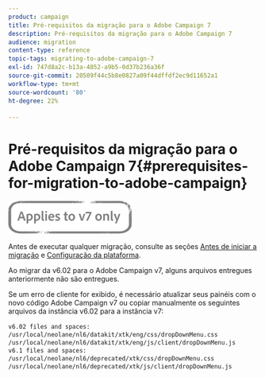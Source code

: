 ```yaml
---
product: campaign
title: Pré-requisitos da migração para o Adobe Campaign 7
description: Pré-requisitos da migração para o Adobe Campaign 7
audience: migration
content-type: reference
topic-tags: migrating-to-adobe-campaign-7
exl-id: 747d8a2c-b13a-4852-a9b5-0d37b236a36f
source-git-commit: 20509f44c5b8e0827a09f44dffdf2ec9d11652a1
workflow-type: tm+mt
source-wordcount: '80'
ht-degree: 22%

---
```


# Pré-requisitos da migração para o Adobe Campaign 7{#prerequisites-for-migration-to-adobe-campaign}

![](../../assets/v7-only.svg)

Antes de executar qualquer migração, consulte as seções [Antes de iniciar a migração](../../migration/using/before-starting-migration.md) e [Configuração da plataforma](../../migration/using/configuring-your-platform.md).

Ao migrar da v6.02 para o Adobe Campaign v7, alguns arquivos entregues anteriormente não são entregues.

Se um erro de cliente for exibido, é necessário atualizar seus painéis com o novo código Adobe Campaign v7 ou copiar manualmente os seguintes arquivos da instância v6.02 para a instância v7:

```
v6.02 files and spaces:
/usr/local/neolane/nl6/datakit/xtk/eng/css/dropDownMenu.css
/usr/local/neolane/nl6/datakit/xtk/eng/js/client/dropDownMenu.js
v6.1 files and spaces:
/usr/local/neolane/nl6/deprecated/xtk/css/dropDownMenu.css
/usr/local/neolane/nl6/deprecated/xtk/js/client/dropDownMenu.js  
```
